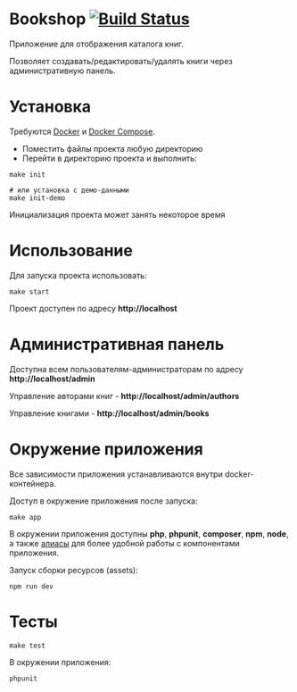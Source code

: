 # Bookshop [![Build Status](https://travis-ci.org/poymanov/bookshop.svg?branch=master)](https://travis-ci.org/poymanov/bookshop)

Приложение для отображения каталога книг.

Позволяет создавать/редактировать/удалять книги через административную панель.

# Установка

Требуются [Docker](https://store.docker.com/search?type=edition&offering=community) и [Docker Compose](https://docs.docker.com/compose/install/).

- Поместить файлы проекта любую директорию
- Перейти в директорию проекта и выполнить:
```
make init 

# или установка с демо-данными
make init-demo
```
Инициализация проекта может занять некоторое время

# Использование

Для запуска проекта использовать:
```
make start
```

Проект доступен по адресу **http://localhost**


# Административная панель

Доступна всем пользователям-администраторам по адресу **http://localhost/admin**

Управление авторами книг - **http://localhost/admin/authors**

Управление книгами - **http://localhost/admin/books**

# Окружение приложения

Все зависимости приложения устанавливаются внутри docker-контейнера.

Доступ в окружение приложения после запуска:

```
make app
```

В окружении приложения доступны **php**, **phpunit**, **composer**, **npm**, **node**, а также [алиасы](docker/php/aliases) для более удобной работы с компонентами приложения.

Запуск сборки ресурсов (assets):
```
npm run dev
```

# Тесты

```
make test
```

В окружении приложения:

```
phpunit
```
